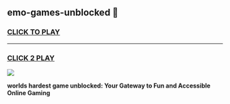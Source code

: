 
## emo-games-unblocked 👋
<h3>
<a href="https://premium.freeplayer.one?title=emo-games-unblocked&ref=14F">CLICK TO PLAY</a></h3>
<hr>

<h3>
<a href="https://premium.freeplayer.one?title=emo-games-unblocked&ref=14F">CLICK 2 PLAY</a>
  
</h3>

<a href="https://premium.freeplayer.one?title=emo-games-unblocked&ref=12F/"><img src="https://clearcache.store/games.png"></a>


**worlds hardest game unblocked: Your Gateway to Fun and Accessible Online Gaming**
